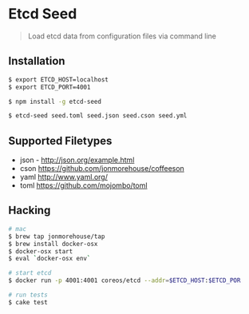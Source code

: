 # Etcd Seed
> Load etcd data from configuration files via command line

## Installation

~~~ bash
$ export ETCD_HOST=localhost
$ export ETCD_PORT=4001

$ npm install -g etcd-seed

$ etcd-seed seed.toml seed.json seed.cson seed.yml
~~~

## Supported Filetypes

* json - http://json.org/example.html
* cson https://github.com/jonmorehouse/coffeeson
* yaml http://www.yaml.org/
* toml https://github.com/mojombo/toml

## Hacking

~~~ bash
# mac
$ brew tap jonmorehouse/tap
$ brew install docker-osx
$ docker-osx start
$ eval `docker-osx env`

# start etcd
$ docker run -p 4001:4001 coreos/etcd --addr=$ETCD_HOST:$ETCD_POR

# run tests
$ cake test
~~~

